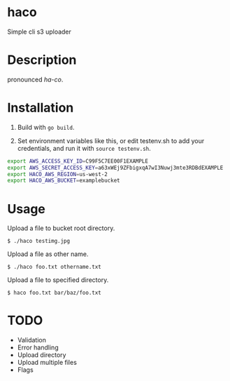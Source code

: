 # haco

Simple cli s3 uploader

# Description

pronounced *ha-co*.

# Installation

1. Build with `go build`.

2. Set environment variables like this, or edit testenv.sh to add your credentials, and run it with `source testenv.sh`.

```sh
export AWS_ACCESS_KEY_ID=C99F5C7EE00F1EXAMPLE
export AWS_SECRET_ACCESS_KEY=a63xWEj9ZFbigxqA7wI3Nuwj3mte3RDBdEXAMPLE
export HACO_AWS_REGION=us-west-2
export HACO_AWS_BUCKET=examplebucket
```
# Usage

Upload a file to bucket root directory.

```
$ ./haco testimg.jpg
```
Upload a file as other name.

```
$ ./haco foo.txt othername.txt
```

Upload a file to specified directory.

```
$ haco foo.txt bar/baz/foo.txt
```

# TODO

* Validation
* Error handling
* Upload directory
* Upload multiple files
* Flags
